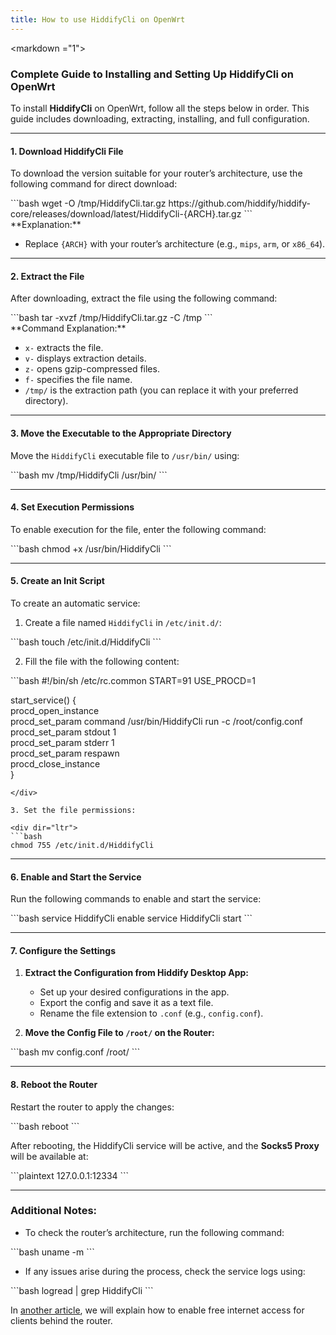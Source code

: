 ```yaml
---
title: How to use HiddifyCli on OpenWrt  
---
```

<markdown ="1">

### **Complete Guide to Installing and Setting Up HiddifyCli on OpenWrt**

To install **HiddifyCli** on OpenWrt, follow all the steps below in order. This guide includes downloading, extracting, installing, and full configuration.

---

#### 1. **Download HiddifyCli File**  
To download the version suitable for your router’s architecture, use the following command for direct download:  
<div dir="ltr">  
   ```bash  
   wget -O /tmp/HiddifyCli.tar.gz https://github.com/hiddify/hiddify-core/releases/download/latest/HiddifyCli-{ARCH}.tar.gz  
   ```  
</div>  
**Explanation:**  

- Replace `{ARCH}` with your router’s architecture (e.g., `mips`, `arm`, or `x86_64`).  

---

#### 2. **Extract the File**  
After downloading, extract the file using the following command:  

<div dir="ltr">  
```bash  
tar -xvzf /tmp/HiddifyCli.tar.gz -C /tmp  
```  
</div>  
**Command Explanation:**  

- `x-` extracts the file.  
- `v-` displays extraction details.  
- `z-` opens gzip-compressed files.  
- `f-` specifies the file name.  
- `/tmp/` is the extraction path (you can replace it with your preferred directory).  

---

#### 3. **Move the Executable to the Appropriate Directory**  
Move the `HiddifyCli` executable file to `/usr/bin/` using:  

<div dir="ltr">  
```bash  
mv /tmp/HiddifyCli /usr/bin/  
```  
</div>  

---

#### 4. **Set Execution Permissions**  
To enable execution for the file, enter the following command:  

<div dir="ltr">  
```bash  
chmod +x /usr/bin/HiddifyCli  
```  
</div>  

---

#### 5. **Create an Init Script**  
To create an automatic service:  
1. Create a file named `HiddifyCli` in `/etc/init.d/`:  

<div dir="ltr">  
   ```bash  
   touch /etc/init.d/HiddifyCli  
   ```  
</div>  

2. Fill the file with the following content:  

<div dir="ltr">  
   ```bash  
   #!/bin/sh /etc/rc.common  
   START=91  
   USE_PROCD=1  

   start_service() {  
       procd_open_instance  
       procd_set_param command /usr/bin/HiddifyCli run -c /root/config.conf  
       procd_set_param stdout 1  
       procd_set_param stderr 1  
       procd_set_param respawn  
       procd_close_instance  
   }  
   ```  
</div>  

3. Set the file permissions:  

<div dir="ltr">  
   ```bash  
   chmod 755 /etc/init.d/HiddifyCli  
   ```  
</div>  

---

#### 6. **Enable and Start the Service**  
Run the following commands to enable and start the service:  

<div dir="ltr">  
```bash  
service HiddifyCli enable  
service HiddifyCli start  
```  
</div>  

---

#### 7. **Configure the Settings**  
1. **Extract the Configuration from Hiddify Desktop App:**  
   - Set up your desired configurations in the app.  
   - Export the config and save it as a text file.  
   - Rename the file extension to `.conf` (e.g., `config.conf`).  

2. **Move the Config File to `/root/` on the Router:**  

<div dir="ltr">  
   ```bash  
   mv config.conf /root/  
   ```  
</div>  

---

#### 8. **Reboot the Router**  
Restart the router to apply the changes:  

<div dir="ltr">  
```bash  
reboot  
```  
</div>  

After rebooting, the HiddifyCli service will be active, and the **Socks5 Proxy** will be available at:  

<div dir="ltr">  
```plaintext  
127.0.0.1:12334  
```  
</div>  

---

### Additional Notes:  
- To check the router’s architecture, run the following command:  

<div dir="ltr">  
  ```bash  
  uname -m  
  ```  
</div>  

- If any issues arise during the process, check the service logs using:  

<div dir="ltr">  
  ```bash  
  logread | grep HiddifyCli  
  ```  
</div>  

In [another article](/app/How-to-Enable-Free-Internet-Access-for-Clients-Behind-an-OpenWrt-Router-Using-HiddifyCli/), we will explain how to enable free internet access for clients behind the router.
